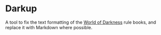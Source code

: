 # Darkup
A tool to fix the text formatting of the [World of Darkness](https://en.wikipedia.org/wiki/World_of_Darkness) rule books, and replace it with Markdown where possible.
